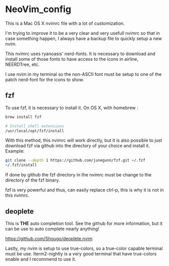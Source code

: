 NeoVim_config
==============

This is a Mac OS X nvimrc file with a lot of customization.

I'm trying to improve it to be a very clear and very usefull nvimrc so that in case
something happen, I always have a backup file to quickly setup a new nvim.

This nvimrc uses ryanoasis' nerd-fonts. It is necessary to download and install some of those fonts
to have access to the icons in airline, NEERDTree, etc.

I use nvim in my terminal so the non-ASCII font must be setup to one of the patch nerd-font for the
icons to show.

fzf
---
To use fzf, it is necessary to install it.
On OS X, with homebrew : 

```bash
brew install fzf

# Install shell extensions
/usr/local/opt/fzf/install
```

With this method, this nvimrc will work directly, but it is also possible to just download fzf via github into the directory of your choice and install it. Example: 

```bash
git clone --depth 1 https://github.com/junegunn/fzf.git ~/.fzf
~/.fzf/install
```
If done by github the fzf directory in the nvimrc must be change to the directory of the fzf binary.

fzf is very powerful and thus, can easily replace ctrl-p, this is why it is not in this nvimrc.

deoplete
--------
This is **THE** auto completion tool. See the github for more information, but it can be use to auto complete nearly anything!

<https://github.com/Shougo/deoplete.nvim>


Lastly, my nvim is setup to use true-colors, so a true-color capable terminal must be use.
Iterm2-nightly is a very good terminal that have true-colors enable and I recommend to use it.

